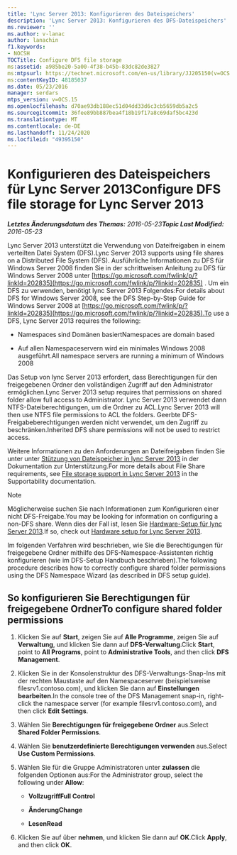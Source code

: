 ```yaml
---
title: 'Lync Server 2013: Konfigurieren des Dateispeichers'
description: 'Lync Server 2013: Konfigurieren des DFS-Dateispeichers'
ms.reviewer: ''
ms.author: v-lanac
author: lanachin
f1.keywords:
- NOCSH
TOCTitle: Configure DFS file storage
ms:assetid: a985be20-5a00-4f38-b45b-83dc82de3827
ms:mtpsurl: https://technet.microsoft.com/en-us/library/JJ205150(v=OCS.15)
ms:contentKeyID: 48185037
ms.date: 05/23/2016
manager: serdars
mtps_version: v=OCS.15
ms.openlocfilehash: d70ae93db188ec51d04dd33d6c3cb5659db5a2c5
ms.sourcegitcommit: 36fee89bb887bea4f18b19f17a8c69daf5bc423d
ms.translationtype: MT
ms.contentlocale: de-DE
ms.lasthandoff: 11/24/2020
ms.locfileid: "49395150"
---
```

# <a name="configure-dfs-file-storage-for-lync-server-2013"></a><span data-ttu-id="04665-103">Konfigurieren des Dateispeichers für Lync Server 2013</span><span class="sxs-lookup"><span data-stu-id="04665-103">Configure DFS file storage for Lync Server 2013</span></span>

<div data-xmlns="http://www.w3.org/1999/xhtml">

<div class="topic" data-xmlns="http://www.w3.org/1999/xhtml" data-msxsl="urn:schemas-microsoft-com:xslt" data-cs="https://msdn.microsoft.com/">

<div data-asp="https://msdn2.microsoft.com/asp">



</div>

<div id="mainSection">

<div id="mainBody"><span data-ttu-id="04665-104">

<span> </span></span><span class="sxs-lookup"><span data-stu-id="04665-104">

<span> </span></span></span>

<span data-ttu-id="04665-105">_**Letztes Änderungsdatum des Themas:** 2016-05-23_</span><span class="sxs-lookup"><span data-stu-id="04665-105">_**Topic Last Modified:** 2016-05-23_</span></span>

<span data-ttu-id="04665-106">Lync Server 2013 unterstützt die Verwendung von Dateifreigaben in einem verteilten Datei System (DFS).</span><span class="sxs-lookup"><span data-stu-id="04665-106">Lync Server 2013 supports using file shares on a Distributed File System (DFS).</span></span> <span data-ttu-id="04665-107">Ausführliche Informationen zu DFS für Windows Server 2008 finden Sie in der schrittweisen Anleitung zu DFS für Windows Server 2008 unter [https://go.microsoft.com/fwlink/p/?linkId=202835](https://go.microsoft.com/fwlink/p/?linkid=202835) . Um ein DFS zu verwenden, benötigt lync Server 2013 Folgendes:</span><span class="sxs-lookup"><span data-stu-id="04665-107">For details about DFS for Windows Server 2008, see the DFS Step-by-Step Guide for Windows Server 2008 at [https://go.microsoft.com/fwlink/p/?linkId=202835](https://go.microsoft.com/fwlink/p/?linkid=202835).To use a DFS, Lync Server 2013 requires the following:</span></span>

  - <span data-ttu-id="04665-108">Namespaces sind Domänen basiert</span><span class="sxs-lookup"><span data-stu-id="04665-108">Namespaces are domain based</span></span>

  - <span data-ttu-id="04665-109">Auf allen Namespaceservern wird ein minimales Windows 2008 ausgeführt.</span><span class="sxs-lookup"><span data-stu-id="04665-109">All namespace servers are running a minimum of Windows 2008</span></span>

<span data-ttu-id="04665-110">Das Setup von lync Server 2013 erfordert, dass Berechtigungen für den freigegebenen Ordner den vollständigen Zugriff auf den Administrator ermöglichen.</span><span class="sxs-lookup"><span data-stu-id="04665-110">Lync Server 2013 setup requires that permissions on shared folder allow full access to Administrator.</span></span> <span data-ttu-id="04665-111">Lync Server 2013 verwendet dann NTFS-Dateiberechtigungen, um die Ordner zu ACL.</span><span class="sxs-lookup"><span data-stu-id="04665-111">Lync Server 2013 will then use NTFS file permissions to ACL the folders.</span></span> <span data-ttu-id="04665-112">Geerbte DFS-Freigabeberechtigungen werden nicht verwendet, um den Zugriff zu beschränken.</span><span class="sxs-lookup"><span data-stu-id="04665-112">Inherited DFS share permissions will not be used to restrict access.</span></span>

<span data-ttu-id="04665-113">Weitere Informationen zu den Anforderungen an Dateifreigaben finden Sie unter unter [Stützung von Dateispeicher in lync Server 2013](lync-server-2013-file-storage-support.md) in der Dokumentation zur Unterstützung.</span><span class="sxs-lookup"><span data-stu-id="04665-113">For more details about File Share requirements, see [File storage support in Lync Server 2013](lync-server-2013-file-storage-support.md) in the Supportability documentation.</span></span>

<div>


> [!NOTE]  
> <span data-ttu-id="04665-114">Möglicherweise suchen Sie nach Informationen zum Konfigurieren einer nicht DFS-Freigabe.</span><span class="sxs-lookup"><span data-stu-id="04665-114">You may be looking for information on configuring a non-DFS share.</span></span> <span data-ttu-id="04665-115">Wenn dies der Fall ist, lesen Sie <A href="lync-server-2013-hardware-setup.md">Hardware-Setup für lync Server 2013</A>.</span><span class="sxs-lookup"><span data-stu-id="04665-115">If so, check out <A href="lync-server-2013-hardware-setup.md">Hardware setup for Lync Server 2013</A>.</span></span>



</div>

<span data-ttu-id="04665-116">Im folgenden Verfahren wird beschrieben, wie Sie die Berechtigungen für freigegebene Ordner mithilfe des DFS-Namespace-Assistenten richtig konfigurieren (wie im DFS-Setup Handbuch beschrieben).</span><span class="sxs-lookup"><span data-stu-id="04665-116">The following procedure describes how to correctly configure shared folder permissions using the DFS Namespace Wizard (as described in DFS setup guide).</span></span>

<div>

## <a name="to-configure-shared-folder-permissions"></a><span data-ttu-id="04665-117">So konfigurieren Sie Berechtigungen für freigegebene Ordner</span><span class="sxs-lookup"><span data-stu-id="04665-117">To configure shared folder permissions</span></span>

1.  <span data-ttu-id="04665-118">Klicken Sie auf **Start**, zeigen Sie auf **Alle Programme**, zeigen Sie auf **Verwaltung**, und klicken Sie dann auf **DFS-Verwaltung**.</span><span class="sxs-lookup"><span data-stu-id="04665-118">Click **Start**, point to **All Programs**, point to **Administrative Tools**, and then click **DFS Management**.</span></span>

2.  <span data-ttu-id="04665-119">Klicken Sie in der Konsolenstruktur des DFS-Verwaltungs-Snap-Ins mit der rechten Maustaste auf den Namespaceserver (beispielsweise filesrv1.contoso.com), und klicken Sie dann auf **Einstellungen bearbeiten**.</span><span class="sxs-lookup"><span data-stu-id="04665-119">In the console tree of the DFS Management snap-in, right-click the namespace server (for example filesrv1.contoso.com), and then click **Edit Settings**.</span></span>

3.  <span data-ttu-id="04665-120">Wählen Sie **Berechtigungen für freigegebene Ordner** aus.</span><span class="sxs-lookup"><span data-stu-id="04665-120">Select **Shared Folder Permissions**.</span></span>

4.  <span data-ttu-id="04665-121">Wählen Sie **benutzerdefinierte Berechtigungen verwenden** aus.</span><span class="sxs-lookup"><span data-stu-id="04665-121">Select **Use Custom Permissions**.</span></span>

5.  <span data-ttu-id="04665-122">Wählen Sie für die Gruppe Administratoren unter **zulassen** die folgenden Optionen aus:</span><span class="sxs-lookup"><span data-stu-id="04665-122">For the Administrator group, select the following under **Allow**:</span></span>
    
      - <span data-ttu-id="04665-123">**Vollzugriff**</span><span class="sxs-lookup"><span data-stu-id="04665-123">**Full Control**</span></span>
    
      - <span data-ttu-id="04665-124">**Änderung**</span><span class="sxs-lookup"><span data-stu-id="04665-124">**Change**</span></span>
    
      - <span data-ttu-id="04665-125">**Lesen**</span><span class="sxs-lookup"><span data-stu-id="04665-125">**Read**</span></span>

6.  <span data-ttu-id="04665-126">Klicken Sie auf über **nehmen**, und klicken Sie dann auf **OK**.</span><span class="sxs-lookup"><span data-stu-id="04665-126">Click **Apply**, and then click **OK**.</span></span>

<span data-ttu-id="04665-127"></div>

</div>

<span> </span>

</div>

</div>

</span><span class="sxs-lookup"><span data-stu-id="04665-127"></div>

</div>

<span> </span>

</div>

</div>

</span></span></div>

